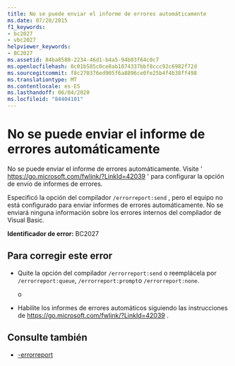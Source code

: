 ```yaml
---
title: No se puede enviar el informe de errores automáticamente
ms.date: 07/20/2015
f1_keywords:
- bc2027
- vbc2027
helpviewer_keywords:
- BC2027
ms.assetid: 84ba8580-2234-46d1-b4a5-94b03f64c0c7
ms.openlocfilehash: 0c01b585c0ce8ab1074337bbf8ccc92c6982f72d
ms.sourcegitcommit: f8c270376ed905f6a8896ce0fe25b4f4b38ff498
ms.translationtype: MT
ms.contentlocale: es-ES
ms.lasthandoff: 06/04/2020
ms.locfileid: "84404101"
---
```

# <a name="cannot-send-error-report-automatically"></a>No se puede enviar el informe de errores automáticamente
No se puede enviar el informe de errores automáticamente. Visite ' https://go.microsoft.com/fwlink/?LinkId=42039 ' para configurar la opción de envío de informes de errores.  
  
 Especificó la opción del compilador `/errorreport:send` , pero el equipo no está configurado para enviar informes de errores automáticamente. No se enviará ninguna información sobre los errores internos del compilador de Visual Basic.  
  
 **Identificador de error:** BC2027  
  
## <a name="to-correct-this-error"></a>Para corregir este error  
  
- Quite la opción del compilador `/errorreport:send` o reemplácela por `/errorreport:queue`, `/errorreport:prompt`o `/errorreport:none`.  
  
     o  
  
- Habilite los informes de errores automáticos siguiendo las instrucciones de <https://go.microsoft.com/fwlink/?LinkId=42039> .  
  
## <a name="see-also"></a>Consulte también

- [-errorreport](../reference/command-line-compiler/errorreport.md)
